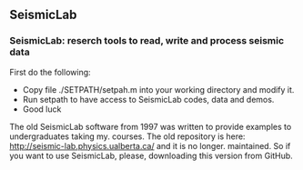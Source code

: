 ## SeismicLab
### SeismicLab: reserch tools to read, write and process seismic data

First do the following:

 * Copy file ./SETPATH/setpah.m into your working directory and modify it.
 * Run setpath to have access to SeismicLab codes, data and demos. 
 * Good luck

The old SeismicLab software from 1997 was written to provide examples to undergraduates taking my. 
courses. The old  repository is here: http://seismic-lab.physics.ualberta.ca/ and it is no longer. 
maintained. So if you want to use SeismicLab, please, downloading this version from GitHub. 




